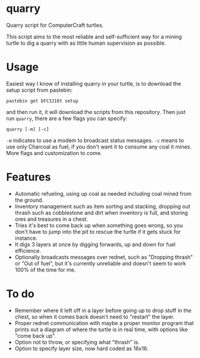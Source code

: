 # quarry
Quarry script for ComputerCraft turtles.

This script aims to the most reliable and self-sufficient way for a mining turtle to dig a quarry with as little human supervision as possible.

# Usage
Easiest way I know of installing quarry in your turtle, is to download the setup script from pastebin:

`pastebin get bFC3J16t setup`

and then run it, it will download the scripts from this repository.
Then just run `quarry`, there are a few flags you can specify:

`quarry [-m] [-c]`

`-m` indicates to use a modem to broadcast status messages.
`-c` means to use only Charcoal as fuel, if you don't want it to consume any coal it mines.
More flags and customization to come.

# Features
* Automatic refueling, using up coal as needed including coal mined from the ground.
* Inventory management such as item sorting and stacking, dropping out thrash such as cobblestone and dirt when inventory is full, and storing ores and treasures in a chest.
* Tries it's best to come back up when something goes wrong, so you don't have to jump into the pit to rescue the turtle if it gets stuck for instance.
* It digs 3 layers at once by digging forwards, up and down for fuel efficience.
* Optionally broadcasts messages over rednet, such as "Dropping thrash" or "Out of fuel", but it's currently unreliable and doesn't seem to work 100% of the time for me.

# To do
* Remember where it left off in a layer before going up to drop stuff in the chest, so when it comes back doesn't need to "restart" the layer.
* Proper rednet communication with maybe a proper monitor program that prints out a diagram of where the turtle is in real time, with options like "come back up".
* Option not to throw, or specifying what "thrash" is.
* Option to specify layer size, now hard coded as 16x16.
